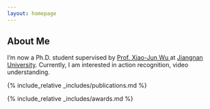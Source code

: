 ```yaml
---
layout: homepage
---
```


## About Me

I’m now a Ph.D. student supervised by <a href="https://scholar.google.co.uk/citations?user=5IST34sAAAAJ&hl" target="_blank"> Prof. Xiao-Jun Wu </a> at <a href="https://www.jiangnan.edu.cn/" target="_blank"> Jiangnan University</a>. Currently, I am interested in action recognition, video understanding.

<!--
## Research Interests

- **Computer Vision:** action recognition, video understanding

## News

- **[Apr. 2023]** Our paper about action recognition is accepted to CVPR Workshop 2023.

-->

{% include_relative _includes/publications.md %}

{% include_relative _includes/awards.md %}

<!--
{% include_relative _includes/services.md %}
-->
